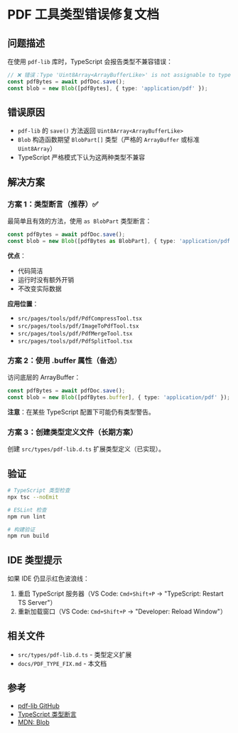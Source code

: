 # PDF 工具类型错误修复文档

## 问题描述

在使用 `pdf-lib` 库时，TypeScript 会报告类型不兼容错误：

```typescript
// ❌ 错误：Type 'Uint8Array<ArrayBufferLike>' is not assignable to type 'BlobPart'
const pdfBytes = await pdfDoc.save();
const blob = new Blob([pdfBytes], { type: 'application/pdf' });
```

## 错误原因

- `pdf-lib` 的 `save()` 方法返回 `Uint8Array<ArrayBufferLike>`
- `Blob` 构造函数期望 `BlobPart[]` 类型（严格的 `ArrayBuffer` 或标准 `Uint8Array`）
- TypeScript 严格模式下认为这两种类型不兼容

## 解决方案

### 方案 1：类型断言（推荐）✅

最简单且有效的方法，使用 `as BlobPart` 类型断言：

```typescript
const pdfBytes = await pdfDoc.save();
const blob = new Blob([pdfBytes as BlobPart], { type: 'application/pdf' });
```

**优点**：
- 代码简洁
- 运行时没有额外开销
- 不改变实际数据

**应用位置**：
- `src/pages/tools/pdf/PdfCompressTool.tsx`
- `src/pages/tools/pdf/ImageToPdfTool.tsx`
- `src/pages/tools/pdf/PdfMergeTool.tsx`
- `src/pages/tools/pdf/PdfSplitTool.tsx`

### 方案 2：使用 .buffer 属性（备选）

访问底层的 ArrayBuffer：

```typescript
const pdfBytes = await pdfDoc.save();
const blob = new Blob([pdfBytes.buffer], { type: 'application/pdf' });
```

**注意**：在某些 TypeScript 配置下可能仍有类型警告。

### 方案 3：创建类型定义文件（长期方案）

创建 `src/types/pdf-lib.d.ts` 扩展类型定义（已实现）。

## 验证

```bash
# TypeScript 类型检查
npx tsc --noEmit

# ESLint 检查
npm run lint

# 构建验证
npm run build
```

## IDE 类型提示

如果 IDE 仍显示红色波浪线：
1. 重启 TypeScript 服务器（VS Code: `Cmd+Shift+P` → "TypeScript: Restart TS Server"）
2. 重新加载窗口（VS Code: `Cmd+Shift+P` → "Developer: Reload Window"）

## 相关文件

- `src/types/pdf-lib.d.ts` - 类型定义扩展
- `docs/PDF_TYPE_FIX.md` - 本文档

## 参考

- [pdf-lib GitHub](https://github.com/Hopding/pdf-lib)
- [TypeScript 类型断言](https://www.typescriptlang.org/docs/handbook/2/everyday-types.html#type-assertions)
- [MDN: Blob](https://developer.mozilla.org/en-US/docs/Web/API/Blob)

